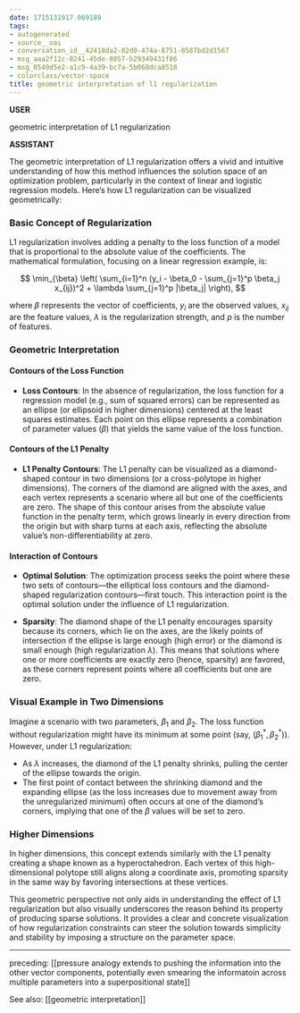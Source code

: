 ```yaml
---
date: 1715131917.069189
tags:
- autogenerated
- source__oai
- conversation_id__42418da2-02d0-474a-8751-8587bd2d1567
- msg_aaa2f11c-8241-45de-8057-b29349431f86
- msg_0549d5e2-a1c9-4a39-bc7a-5b068dca8518
- colorclass/vector-space
title: geometric interpretation of l1 regularization
---
```


**USER**

geometric interpretation of L1 regularization


**ASSISTANT**

The geometric interpretation of L1 regularization offers a vivid and intuitive understanding of how this method influences the solution space of an optimization problem, particularly in the context of linear and logistic regression models. Here’s how L1 regularization can be visualized geometrically:

### Basic Concept of Regularization

L1 regularization involves adding a penalty to the loss function of a model that is proportional to the absolute value of the coefficients. The mathematical formulation, focusing on a linear regression example, is:

$$
\min_{\beta} \left( \sum_{i=1}^n (y_i - \beta_0 - \sum_{j=1}^p \beta_j x_{ij})^2 + \lambda \sum_{j=1}^p |\beta_j| \right),
$$

where $\beta$ represents the vector of coefficients, $y_i$ are the observed values, $x_{ij}$ are the feature values, $\lambda$ is the regularization strength, and $p$ is the number of features.

### Geometric Interpretation

#### Contours of the Loss Function

- **Loss Contours**: In the absence of regularization, the loss function for a regression model (e.g., sum of squared errors) can be represented as an ellipse (or ellipsoid in higher dimensions) centered at the least squares estimates. Each point on this ellipse represents a combination of parameter values ($\beta$) that yields the same value of the loss function.

#### Contours of the L1 Penalty

- **L1 Penalty Contours**: The L1 penalty can be visualized as a diamond-shaped contour in two dimensions (or a cross-polytope in higher dimensions). The corners of the diamond are aligned with the axes, and each vertex represents a scenario where all but one of the coefficients are zero. The shape of this contour arises from the absolute value function in the penalty term, which grows linearly in every direction from the origin but with sharp turns at each axis, reflecting the absolute value’s non-differentiability at zero.

#### Interaction of Contours

- **Optimal Solution**: The optimization process seeks the point where these two sets of contours—the elliptical loss contours and the diamond-shaped regularization contours—first touch. This interaction point is the optimal solution under the influence of L1 regularization.
  
- **Sparsity**: The diamond shape of the L1 penalty encourages sparsity because its corners, which lie on the axes, are the likely points of intersection if the ellipse is large enough (high error) or the diamond is small enough (high regularization $\lambda$). This means that solutions where one or more coefficients are exactly zero (hence, sparsity) are favored, as these corners represent points where all coefficients but one are zero.

### Visual Example in Two Dimensions

Imagine a scenario with two parameters, $\beta_1$ and $\beta_2$. The loss function without regularization might have its minimum at some point (say, $(\beta_1^*, \beta_2^*)$). However, under L1 regularization:

- As $\lambda$ increases, the diamond of the L1 penalty shrinks, pulling the center of the ellipse towards the origin.
- The first point of contact between the shrinking diamond and the expanding ellipse (as the loss increases due to movement away from the unregularized minimum) often occurs at one of the diamond’s corners, implying that one of the $\beta$ values will be set to zero.

### Higher Dimensions

In higher dimensions, this concept extends similarly with the L1 penalty creating a shape known as a hyperoctahedron. Each vertex of this high-dimensional polytope still aligns along a coordinate axis, promoting sparsity in the same way by favoring intersections at these vertices.

This geometric perspective not only aids in understanding the effect of L1 regularization but also visually underscores the reason behind its property of producing sparse solutions. It provides a clear and concrete visualization of how regularization constraints can steer the solution towards simplicity and stability by imposing a structure on the parameter space.


---

preceding: [[pressure analogy extends to pushing the information into the other vector components, potentially even smearing the informatoin across multiple parameters into a superpositional state]]

See also: [[geometric interpretation]]